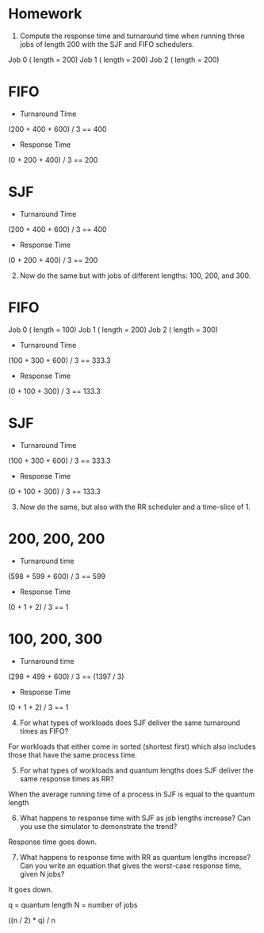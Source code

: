 # Homework

1. Compute the response time and turnaround time when running three jobs of length 200 with the SJF and FIFO schedulers.

Job 0 ( length = 200)
Job 1 ( length = 200)
Job 2 ( length = 200)

# FIFO 

- Turnaround Time

(200 + 400 + 600) / 3 == 400

- Response Time

(0 + 200 + 400) / 3 == 200

# SJF

- Turnaround Time

(200 + 400 + 600) / 3 == 400

- Response Time

(0 + 200 + 400) / 3 == 200

2. Now do the same but with jobs of different lengths: 100, 200, and 300.

# FIFO 
  Job 0 ( length = 100)
  Job 1 ( length = 200)
  Job 2 ( length = 300)

- Turnaround Time

(100 + 300 + 600) / 3 == 333.3

- Response Time

(0 + 100 + 300) / 3 == 133.3

# SJF

- Turnaround Time

(100 + 300 + 600) / 3 == 333.3

- Response Time

(0 + 100 + 300) / 3 == 133.3

3. Now do the same, but also with the RR scheduler and a time-slice of 1.

# 200, 200, 200

- Turnaround time
   
(598 + 599 + 600) / 3 == 599

- Response Time

(0 + 1 + 2) / 3 == 1

# 100, 200, 300 

- Turnaround time
   
(298 + 499 + 600) / 3 == (1397 / 3)

- Response Time

(0 + 1 + 2) / 3 == 1

4. For what types of workloads does SJF deliver the same turnaround times as FIFO?

For workloads that either come in sorted (shortest first) which also includes those that have the same process time.

5. For what types of workloads and quantum lengths does SJF deliver the same response times as RR?
  
When the average running time of a process in SJF is equal to the quantum length

6. What happens to response time with SJF as job lengths increase? Can you use the simulator to demonstrate the trend?

Response time goes down.

7. What happens to response time with RR as quantum lengths increase? Can you write an equation that gives the worst-case response time, given N jobs?

It goes down.

q = quantum length
N = number of jobs 

((n / 2) * q) / n




